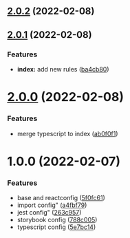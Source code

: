 ## [2.0.2](https://github.com/niedzielnyaniol/eslint-config-niedzielnyaniol/compare/v2.0.1...v2.0.2) (2022-02-08)



## [2.0.1](https://github.com/niedzielnyaniol/eslint-config-niedzielnyaniol/compare/v2.0.0...v2.0.1) (2022-02-08)


### Features

* **index:** add new rules ([ba4cb80](https://github.com/niedzielnyaniol/eslint-config-niedzielnyaniol/commit/ba4cb807bec42c7cedbe60b487e99ccc19311811))



# [2.0.0](https://github.com/niedzielnyaniol/eslint-config-niedzielnyaniol/compare/v1.0.0...v2.0.0) (2022-02-08)


### Features

* merge typescript to index ([ab0f0f1](https://github.com/niedzielnyaniol/eslint-config-niedzielnyaniol/commit/ab0f0f1a46dc90b3a0c1ef3d03643f2bbb4cdd71))



# 1.0.0 (2022-02-07)


### Features

* base and reactconfig ([5f0fc61](https://github.com/niedzielnyaniol/eslint-config-niedzielnyaniol/commit/5f0fc61d65f9a19a50547b1e2e7851e9a1eae136))
* import config" ([a4fbf79](https://github.com/niedzielnyaniol/eslint-config-niedzielnyaniol/commit/a4fbf79d375fde56bafb1a6f771c60ce25d5c7bf))
* jest config" ([263c957](https://github.com/niedzielnyaniol/eslint-config-niedzielnyaniol/commit/263c95768ec448b3a2971d869d0639974ce3db94))
* storybook config ([788c005](https://github.com/niedzielnyaniol/eslint-config-niedzielnyaniol/commit/788c0058eed9ea55b3151134f9be6f17c8e2ab92))
* typescript config ([5e7bc14](https://github.com/niedzielnyaniol/eslint-config-niedzielnyaniol/commit/5e7bc1411b4c3f84ee8e0b984722f5827dc256fd))




